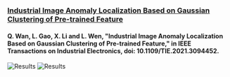 ### [Industrial Image Anomaly Localization Based on Gaussian Clustering of Pre-trained Feature](https://ieeexplore.ieee.org/document/9479740)

#### Q. Wan, L. Gao, X. Li and L. Wen, "Industrial Image Anomaly Localization Based on Gaussian Clustering of Pre-trained Feature," in IEEE Transactions on Industrial Electronics, doi: 10.1109/TIE.2021.3094452.
![Results](./gcpf.bmp)
![Results](./results.bmp)